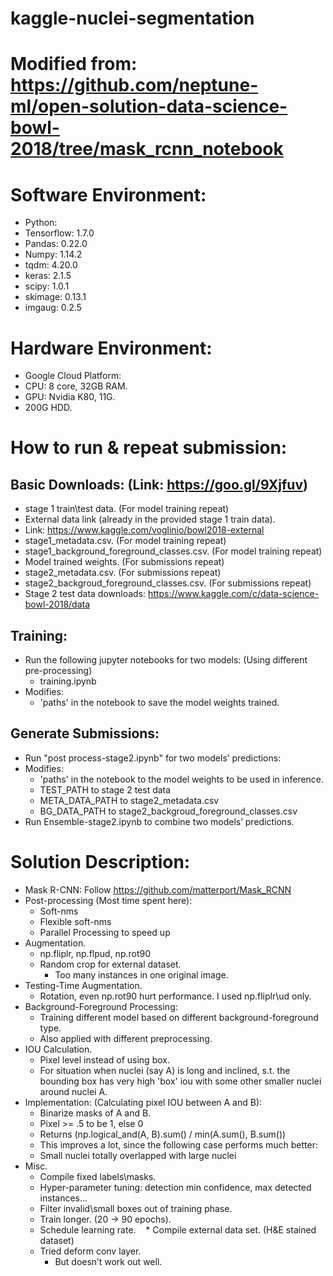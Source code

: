 # kaggle-nuclei-segmentation

# Modified from: https://github.com/neptune-ml/open-solution-data-science-bowl-2018/tree/mask_rcnn_notebook 

# Software Environment:
  * Python:
  * Tensorflow: 1.7.0 
  * Pandas: 0.22.0
  * Numpy: 1.14.2
  * tqdm: 4.20.0
  * keras: 2.1.5
  * scipy: 1.0.1
  * skimage: 0.13.1
  * imgaug: 0.2.5

#	Hardware Environment:
  * Google Cloud Platform:
  * CPU: 8 core, 32GB RAM.
  * GPU: Nvidia K80, 11G.
  * 200G HDD.

# How to run & repeat submission:
## Basic Downloads: (Link: https://goo.gl/9Xjfuv)
  * stage 1 train\test data. (For model training repeat)
  * External data link (already in the provided stage 1 train data).
  * Link: https://www.kaggle.com/voglinio/bowl2018-external 
  * stage1_metadata.csv. (For model training repeat)
  * stage1_background_foreground_classes.csv. (For model training repeat)
  * Model trained weights. (For submissions repeat) 
  * stage2_metadata.csv. (For submissions repeat)
  * stage2_backgroud_foreground_classes.csv. (For submissions repeat)
  * Stage 2 test data downloads: https://www.kaggle.com/c/data-science-bowl-2018/data 
## Training:
  * Run the following jupyter notebooks for two models: (Using different pre-processing)
    * training.ipynb
  * Modifies:
    * 'paths' in the notebook to save the model weights trained.
## Generate Submissions:
  * Run "post process-stage2.ipynb" for two models’ predictions:
  * Modifies:
    * 'paths' in the notebook to the model weights to be used in inference.
    * TEST_PATH to stage 2 test data
    * META_DATA_PATH to stage2_metadata.csv
    * BG_DATA_PATH to stage2_backgroud_foreground_classes.csv
  * Run Ensemble-stage2.ipynb to combine two models’ predictions.

# Solution Description:
  * Mask R-CNN: Follow https://github.com/matterport/Mask_RCNN
  * Post-processing (Most time spent here):
    * Soft-nms
    * Flexible soft-nms
    * Parallel Processing to speed up
  * Augmentation.
    * np.fliplr, np.flpud, np.rot90
    * Random crop for external dataset.
      * Too many instances in one original image.
  * Testing-Time Augmentation.
    * Rotation, even np.rot90 hurt performance. I used np.fliplr\ud only.
  * Background-Foreground Processing:
    * Training different model based on different background-foreground type.
    * Also applied with different preprocessing.
  * IOU Calculation.
    * Pixel level instead of using box.
    * For situation when nuclei (say A) is long and inclined, s.t. the bounding box has very high 'box' iou with some other smaller nuclei around nuclei A.
  * Implementation: (Calculating pixel IOU between A and B):
    * Binarize masks of A and B.
    * Pixel >= .5 to be 1, else 0
    * Returns (np.logical_and(A, B).sum() / min(A.sum(), B.sum())
    * This improves a lot, since the following case performs much better:
    * Small nuclei totally overlapped with large nuclei
  * Misc.
    * Compile fixed labels\masks.
    * Hyper-parameter tuning: detection min confidence, max detected instances…
    * Filter invalid\small boxes out of training phase.
    * Train longer. (20 -> 90 epochs).
    * Schedule learning rate.
    * Compile external data set. (H&E stained dataset)
    * Tried deform conv layer.
      * But doesn’t work out well.
